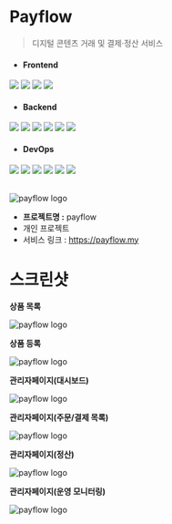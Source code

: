 # Payflow

> 디지털 콘텐츠 거래 및 결제·정산 서비스

- #### Frontend

<div>
  <img src="https://img.shields.io/badge/Vue.js-4FC08D?style=flat-square&logo=vuedotjs&logoColor=white"/>
  <img src="https://img.shields.io/badge/Vuetify-1867C0?style=flat-square&logo=vuetify&logoColor=white"/>
  <img src="https://img.shields.io/badge/TypeScript-3178C6?style=flat-square&logo=typescript&logoColor=white"/>
  <img src="https://img.shields.io/badge/Vite-646CFF?style=flat-square&logo=vite&logoColor=white"/>
</div>

- #### Backend
<div>
<img src="https://img.shields.io/badge/springboot-6DB33F?style=flat-square&logo=springboot&logoColor=white">
<img src="https://img.shields.io/badge/Java-17-007396?style=flat-square&logo=openjdk&logoColor=white"/>
<img src="https://img.shields.io/badge/Spring Security-6DB33F?style=flat-square&logo=springsecurity&logoColor=white"/>
<img src="https://img.shields.io/badge/mysql-4479A1?style=flat-square&logo=mysql&logoColor=white">
<img src="https://img.shields.io/badge/JPA-Hibernate-59666C?style=flat-square&logo=hibernate&logoColor=white"/>
<img src="https://img.shields.io/badge/QueryDSL-0088CC?style=flat-square&logo=databricks&logoColor=white"/>
</div>

- #### DevOps

<div>
<img src="https://img.shields.io/badge/Docker-2496ED?style=flat-square&logo=docker&logoColor=white"/>
<img src="https://img.shields.io/badge/AWS EC2-FF9900?style=flat-square&logo=amazonec2&logoColor=white"/>
<img src="https://img.shields.io/badge/AWS RDS-527FFF?style=flat-square&logo=amazonrds&logoColor=white"/>
<img src="https://img.shields.io/badge/Jenkins-D24939?style=flat-square&logo=jenkins&logoColor=white"/>
<img src="https://img.shields.io/badge/Prometheus-E6522C?style=flat-square&logo=prometheus&logoColor=white"/>
<img src="https://img.shields.io/badge/Grafana-F46800?style=flat-square&logo=grafana&logoColor=white"/>
</div>
<br>

![payflow logo](https://github.com/user-attachments/assets/b3063d18-b9bf-4d45-b65c-f58111319748)

- **프로젝트명 :** payflow
- 개인 프로젝트
- 서비스 링크 : https://payflow.my

# 스크린샷

**상품 목록**

![payflow logo](https://github.com/user-attachments/assets/4969513c-57df-4011-9877-e0daeeea3877)

**상품 등록**

![payflow logo](https://github.com/user-attachments/assets/fd51de12-5fc3-4718-8117-734930cc3597)

**관리자페이지(대시보드)**

![payflow logo](https://github.com/user-attachments/assets/441ccfcf-223c-4b86-846e-fbdc29bd126b)

**관리자페이지(주문/결제 목록)**

![payflow logo](https://github.com/user-attachments/assets/ba73b9fe-2fb5-4cb8-a425-d20b238aeb8e)

**관리자페이지(정산)**

![payflow logo](https://github.com/user-attachments/assets/445bde15-5f65-455f-881f-514e7ac7d599)

**관리자페이지(운영 모니터링)**

![payflow logo](https://github.com/user-attachments/assets/b178d5dd-1611-42bf-96e0-d097e0695d05)


